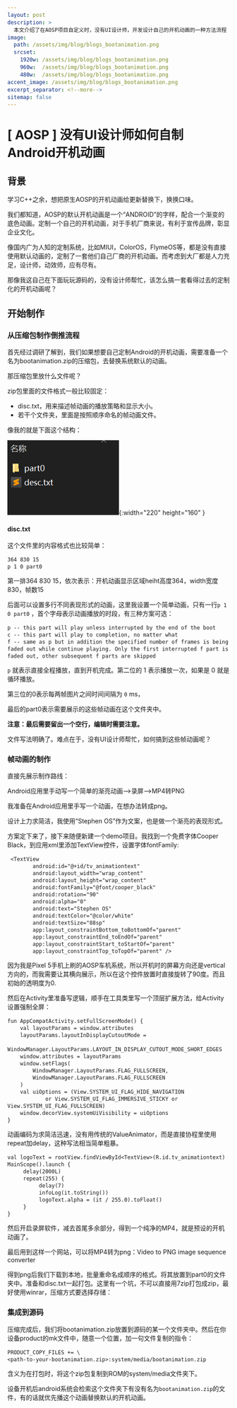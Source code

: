 ```yaml
---
layout: post
description: > 
  本文介绍了在AOSP项目自定义时，没有UI设计师，开发设计自己的开机动画的一种方法流程
image: 
  path: /assets/img/blog/blogs_bootanimation.png
  srcset: 
    1920w: /assets/img/blog/blogs_bootanimation.png
    960w:  /assets/img/blog/blogs_bootanimation.png
    480w:  /assets/img/blog/blogs_bootanimation.png
accent_image: /assets/img/blog/blogs_bootanimation.png
excerpt_separator: <!--more-->
sitemap: false
---
```

# [ AOSP ] 没有UI设计师如何自制Android开机动画
## 背景
学习C++之余，想把原生AOSP的开机动画给更新替换下，换换口味。

我们都知道，AOSP的默认开机动画是一个“ANDROID”的字样，配合一个渐变的底色动画。定制一个自己的开机动画，对于手机厂商来说，有利于宣传品牌，彰显企业文化。

像国内广为人知的定制系统，比如MIUI，ColorOS，FlymeOS等，都是没有直接使用默认动画的，定制了一套他们自己厂商的开机动画。而考虑到大厂都是人力充足，设计师，动效师，应有尽有。

那像我这自己在下面玩玩源码的，没有设计师帮忙，该怎么搞一套看得过去的定制化的开机动画呢？

## 开始制作
### 从压缩包制作倒推流程
首先经过调研了解到，我们如果想要自己定制Android的开机动画，需要准备一个名为bootanimation.zip的压缩包，去替换系统默认的动画。

那压缩包里放什么文件呢？

zip包里面的文件格式一般比较固定：
* disc.txt，用来描述帧动画的播放策略和显示大小。
* 若干个文件夹，里面是按照顺序命名的帧动画文件。

像我的就是下面这个结构：

![bootanimation](/assets/img/blog/blogs_bootanimation_files.png){:width="220" height="160" }

#### disc.txt
这个文件里的内容格式也比较简单：

```
364 830 15
p 1 0 part0
```

第一排364 830 15，依次表示：开机动画显示区域heiht高度364，width宽度830，帧数15

后面可以设置多行不同表现形式的动画，这里我设置一个简单动画，只有一行```p 1 0 part0``` ，首个字母表示动画播放的时段，有三种方案可选：

```
p -- this part will play unless interrupted by the end of the boot
c -- this part will play to completion, no matter what
f -- same as p but in addition the specified number of frames is being faded out while continue playing. Only the first interrupted f part is faded out, other subsequent f parts are skipped
```

```p``` 就表示直接全程播放，直到开机完成。第二位的 1 表示播放一次，如果是 0 就是循环播放。

第三位的0表示每两帧图片之间时间间隔为 ```0``` ms，

最后的part0表示需要展示的这些帧动画在这个文件夹中。

**注意：最后需要留出一个空行，编辑时需要注意。**

文件写法明确了。难点在于，没有UI设计师帮忙，如何搞到这些帧动画呢？

### 帧动画的制作
直接先展示制作路线：

Android应用里手动写一个简单的渐亮动画——>录屏——>MP4转PNG

我准备在Android应用里手写一个动画，在想办法转成png。

设计上力求简洁，我使用“Stephen OS”作为文案，也是做一个渐亮的表现形式。

方案定下来了，接下来随便新建一个demo项目。我找到一个免费字体Cooper Black，到应用xml里添加TextView控件，设置字体fontFamily:

```
 <TextView
        android:id="@+id/tv_animationtext"
        android:layout_width="wrap_content"
        android:layout_height="wrap_content"
        android:fontFamily="@font/cooper_black"
        android:rotation="90"
        android:alpha="0"
        android:text="Stephen OS"
        android:textColor="@color/white"
        android:textSize="88sp"
        app:layout_constraintBottom_toBottomOf="parent"
        app:layout_constraintEnd_toEndOf="parent"
        app:layout_constraintStart_toStartOf="parent"
        app:layout_constraintTop_toTopOf="parent" />
```
因为我是Pixel 5手机上刷的AOSP车机系统，所以开机时的屏幕方向还是vertical方向的，而我需要让其横向展示，所以在这个控件放置时直接旋转了90度。而且初始的透明度为0.

然后在Activity里准备写逻辑，顺手在工具类里写一个顶层扩展方法，给Activity设置强制全屏：

```
fun AppCompatActivity.setFullScreenMode() {
    val layoutParams = window.attributes
    layoutParams.layoutInDisplayCutoutMode =
        WindowManager.LayoutParams.LAYOUT_IN_DISPLAY_CUTOUT_MODE_SHORT_EDGES
    window.attributes = layoutParams
    window.setFlags(
        WindowManager.LayoutParams.FLAG_FULLSCREEN,
        WindowManager.LayoutParams.FLAG_FULLSCREEN
    )
    val uiOptions = (View.SYSTEM_UI_FLAG_HIDE_NAVIGATION
            or View.SYSTEM_UI_FLAG_IMMERSIVE_STICKY or View.SYSTEM_UI_FLAG_FULLSCREEN)
    window.decorView.systemUiVisibility = uiOptions
}
```

动画编码为求简洁迅速，没有用传统的ValueAnimator，而是直接协程里使用repeat加delay，这种写法相当简单粗暴。

```
val logoText = rootView.findViewById<TextView>(R.id.tv_animationtext)
MainScope().launch {
     delay(2000L)
     repeat(255) {
          delay(7)
          infoLog(it.toString())
          logoText.alpha = (it / 255.0).toFloat()
     }
}
```
然后开启录屏软件，减去首尾多余部分，得到一个纯净的MP4，就是预设的开机动画了。

最后用到这样一个网站，可以将MP4转为png：Video to PNG image sequence converter

得到png后我们下载到本地，批量重命名成顺序的格式。将其放置到part0的文件夹中。准备和disc.txt一起打包。这里有一个坑，不可以直接用7zip打包成zip，最好使用winrar，压缩方式要选择存储：

### 集成到源码
压缩完成后，我们将bootanimation.zip放置到源码的某一个文件夹中。然后在你设备product的mk文件中，随意一个位置，加一句文件复制的指令：

```
PRODUCT_COPY_FILES += \
<path-to-your-bootanimation.zip>:system/media/bootanimation.zip
```

含义为在打包时，将这个zip包复制到ROM的system/media文件夹下。

设备开机后android系统会检索这个文件夹下有没有名为```bootanimation.zip```的文件，有的话就优先播这个动画替换默认的开机动画。